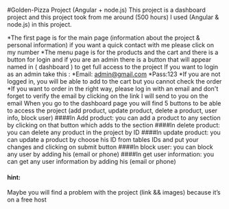 
#Golden-Pizza Project (Angular + node.js)
This project is a dashboard project and this project took from me around (500 hours) 
I used (Angular & node.js) in this project.

*The first page is for the main page (information about the project & personal information) if you want a quick contact with me please click on my number 
*The menu page is for the products and the cart and there is a button for login and if you are an admin there is a button that will appear named in ( dashboard ) to get full access to the project
If you want to login as an admin take this :
*Email: admin@gmail.com
*Pass:123 
*If you are not logged in, you will be able to add to the cart but you cannot check the order
*If you want to order in the right way, please log in with an email and don't forget to verify the email by clicking on the link I will send to you on the email
When you go to the dashboard page you will find 5 buttons to be able to access the project (add product, update product, delete a product, user info, block user)
####In Add product: you can add a product to any section by clicking on that button which adds to the section
####In delete product: you can delete any product in the project by ID
####In update product: you can update a product by choose his ID from tables IDs and put your changes and clicking on submit button 
####In block user: you can block any user by adding his (email or phone) 
####In get user information: you can get any user information by adding his (email or phone)





#### hint:
Maybe you will find a problem with the project (link && images) because it’s on a free host
